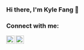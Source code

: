 ### Hi there, I'm Kyle Fang 👋

### Connect with me:

[<img align="left" alt="reily.app | Website" width="22px" src="https://cdn.jsdelivr.net/npm/simple-icons@v3/icons/gatsby.svg" />][website]
[<img align="left" alt="zhigang1992 | Twitter" width="22px" src="https://cdn.jsdelivr.net/npm/simple-icons@v3/icons/twitter.svg" />][twitter]

<br />

[website]: https://reily.app
[twitter]: https://twitter.com/zhigang1992

